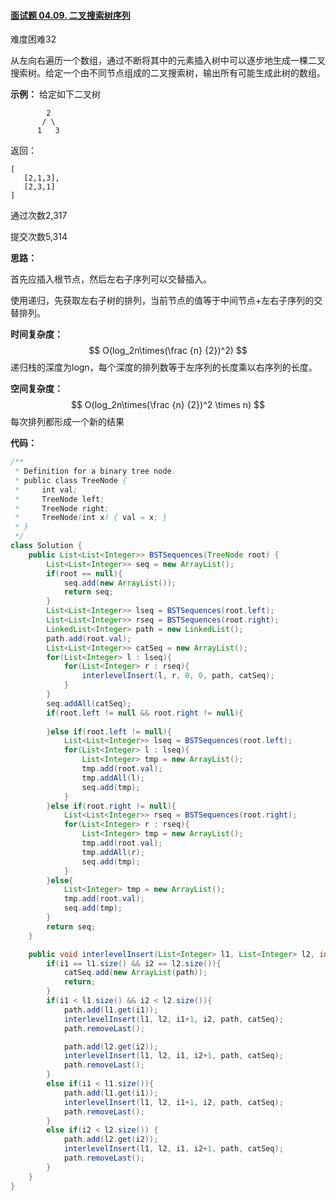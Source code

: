 #### [面试题 04.09. 二叉搜索树序列](https://leetcode-cn.com/problems/bst-sequences-lcci/)

难度困难32

从左向右遍历一个数组，通过不断将其中的元素插入树中可以逐步地生成一棵二叉搜索树。给定一个由不同节点组成的二叉搜索树，输出所有可能生成此树的数组。

 

**示例：**
给定如下二叉树

```
        2
       / \
      1   3
```

返回：

```
[
   [2,1,3],
   [2,3,1]
]
```

通过次数2,317

提交次数5,314





**思路：**

首先应插入根节点，然后左右子序列可以交替插入。

使用递归，先获取左右子树的排列，当前节点的值等于中间节点+左右子序列的交替排列。

**时间复杂度：**
$$
O(log_2n\times(\frac {n} {2})^2)
$$
递归栈的深度为logn，每个深度的排列数等于左序列的长度乘以右序列的长度。

**空间复杂度：**
$$
O(log_2n\times(\frac {n} {2})^2 \times n)
$$
每次排列都形成一个新的结果

**代码：**

```java
/**
 * Definition for a binary tree node.
 * public class TreeNode {
 *     int val;
 *     TreeNode left;
 *     TreeNode right;
 *     TreeNode(int x) { val = x; }
 * }
 */
class Solution {
    public List<List<Integer>> BSTSequences(TreeNode root) {
        List<List<Integer>> seq = new ArrayList();
        if(root == null){
            seq.add(new ArrayList());
            return seq;
        }
        List<List<Integer>> lseq = BSTSequences(root.left);
        List<List<Integer>> rseq = BSTSequences(root.right);
        LinkedList<Integer> path = new LinkedList();
        path.add(root.val);
        List<List<Integer>> catSeq = new ArrayList();
        for(List<Integer> l : lseq){
            for(List<Integer> r : rseq){
                interlevelInsert(l, r, 0, 0, path, catSeq);
            }
        }
        seq.addAll(catSeq);
        if(root.left != null && root.right != null){
           
        }else if(root.left != null){
            List<List<Integer>> lseq = BSTSequences(root.left);
            for(List<Integer> l : lseq){
                List<Integer> tmp = new ArrayList();
                tmp.add(root.val);
                tmp.addAll(l);
                seq.add(tmp);
            }
        }else if(root.right != null){
            List<List<Integer>> rseq = BSTSequences(root.right);
            for(List<Integer> r : rseq){
                List<Integer> tmp = new ArrayList();
                tmp.add(root.val);
                tmp.addAll(r);
                seq.add(tmp);
            }
        }else{
            List<Integer> tmp = new ArrayList();
            tmp.add(root.val);
            seq.add(tmp);
        }
        return seq;
    }

    public void interlevelInsert(List<Integer> l1, List<Integer> l2, int i1, int i2, LinkedList<Integer> path, List<List<Integer>> catSeq){
        if(i1 == l1.size() && i2 == l2.size()){
            catSeq.add(new ArrayList(path));
            return;
        }
        if(i1 < l1.size() && i2 < l2.size()){
            path.add(l1.get(i1));
            interlevelInsert(l1, l2, i1+1, i2, path, catSeq);
            path.removeLast();

            path.add(l2.get(i2));
            interlevelInsert(l1, l2, i1, i2+1, path, catSeq);
            path.removeLast();
        }
        else if(i1 < l1.size()){
            path.add(l1.get(i1));
            interlevelInsert(l1, l2, i1+1, i2, path, catSeq);
            path.removeLast();
        }
        else if(i2 < l2.size()) {
            path.add(l2.get(i2));
            interlevelInsert(l1, l2, i1, i2+1, path, catSeq);
            path.removeLast();
        }
    }
}
```

